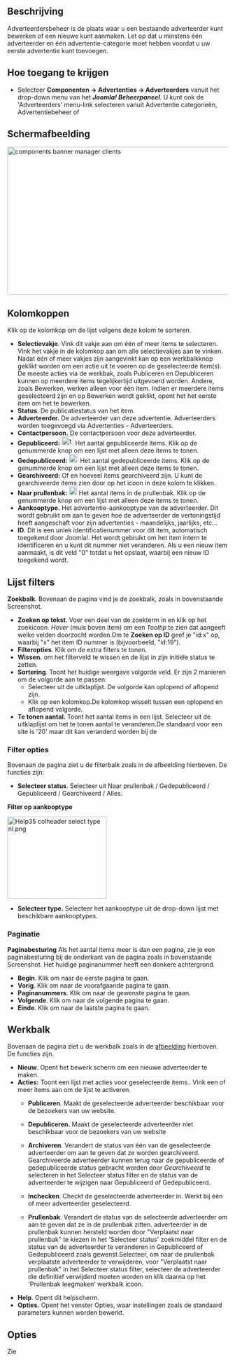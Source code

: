 <!-- Filename: Help4.x:Banners:_Clients / Display title: Advertenties: Adverteerders -->

## Beschrijving

Adverteerdersbeheer is de plaats waar u een bestaande adverteerder kunt
bewerken of een nieuwe kunt aanmaken. Let op dat u minstens één
adverteerder en één advertentie-categorie moet hebben voordat u uw
eerste advertentie kunt toevoegen.

## Hoe toegang te krijgen

- Selecteer **Componenten → Advertenties → Adverteerders** vanuit het
  drop-down menu van het ***Joomla! Beheerpaneel***. U kunt ook de
  'Adverteerders' menu-link selecteren vanuit Advertentie
  categorieën,
  Advertentiebeheer
  of

## Schermafbeelding

<img
src="https://docs.joomla.org/images/thumb/e/e5/Help-4x-components-banner-manager-clients-nl.png/800px-Help-4x-components-banner-manager-clients-nl.png"
decoding="async"
srcset="https://docs.joomla.org/images/e/e5/Help-4x-components-banner-manager-clients-nl.png 1.5x"
data-file-width="1173" data-file-height="495" width="800" height="338"
alt="components banner manager clients" />

## Kolomkoppen

Klik op de kolomkop om de lijst volgens deze kolom te sorteren.

- **Selectievakje**. Vink dit vakje aan om één of meer items te
  selecteren. Vink het vakje in de kolomkop aan om alle selectievakjes
  aan te vinken. Nadat één of meer vakjes zijn aangevinkt kan op een
  werkbalkknop geklikt worden om een actie uit te voeren op de
  geselecteerde item(s). De meeste acties via de werkbak, zoals
  Publiceren en Depubliceren kunnen op meerdere items tegelijkertijd
  uitgevoerd worden. Andere, zoals Bewerken, werken alleen voor één
  item. Indien er meerdere items geselecteerd zijn en op Bewerken wordt
  geklikt, opent het het eerste item om het te bewerken.
- **Status**. De publicatiestatus van het item.
- **Adverteerder.** De adverteerder van deze advertentie. Adverteerders
  worden toegevoegd via Advertenties - Adverteerders.
- **Contactpersoon.** De contactpersoon voor deze adverteerder.
- **Gepubliceerd:**
  <img src="https://docs.joomla.org/images/1/10/Help-4x-icon-tick.png"
  decoding="async" data-file-width="27" data-file-height="20" width="27"
  height="20" alt="tick icon" /> Het aantal gepubliceerde
  items. Klik op de genummerde knop om een lijst met alleen deze items
  te tonen.
- **Gedepubliceerd:**
  <img src="https://docs.joomla.org/images/c/c9/Help-4x-icon-cross.png"
  decoding="async" data-file-width="21" data-file-height="20" width="21"
  height="20" alt="cross icon" /> Het aantal gedepubliceerde
  items. Klik op de genummerde knop om een lijst met alleen deze items
  te tonen.
- **Gearchiveerd:** Of en hoeveel items gearchiveerd zijn. U kunt de
  gearchiveerde items zien door op het icoon in deze kolom te klikken.
- **Naar prullenbak:**
  <img src="https://docs.joomla.org/images/5/59/Help-4x-icon-bin.png"
  decoding="async" data-file-width="18" data-file-height="20" width="18"
  height="20" alt="bin icon" /> Het aantal items in de
  prullenbak. Klik op de genummerde knop om een lijst met alleen deze
  items te tonen.
- **Aankooptype.** Het advertentie-aankooptype van de adverteerder. Dit
  wordt gebruikt om aan te geven hoe de adverteerder de vertoningstijd
  heeft aangeschaft voor zijn advertenties - maandelijks, jaarlijks,
  etc...
- **ID**. Dit is een uniek identificatienummer voor dit item,
  automatisch toegekend door Joomla!. Het wordt gebruikt om het item
  intern te identificeren en u kunt dit nummer niet veranderen. Als u
  een nieuw item aanmaakt, is dit veld "0" totdat u het opslaat, waarbij
  een nieuw ID toegekend wordt.

## Lijst filters

**Zoekbalk**. Bovenaan de pagina vind je de zoekbalk, zoals in
bovenstaande Screenshot.

- **Zoeken op tekst**. Voer een deel van de zoekterm in en klik op het
  zoekicoon. *Hover* (muis boven item) om een *Tooltip* te zien dat
  aangeeft welke velden doorzocht worden.Om te **Zoeken op ID** geef je
  "id:x" op, waarbij "x" het item ID nummer is (bijvoorbeeld, "id:19").
- **Filteropties**. Klik om de extra filters te tonen.
- **Wissen.** om het filterveld te wissen en de lijst in zijn initiële
  status te zetten.
- **Sortering**. Toont het huidige weergave volgorde veld. Er zijn 2
  manieren om de volgorde aan te passen:
  - Selecteer uit de uitklaplijst. De volgorde kan oplopend of aflopend
    zijn.
  - Klik op een kolomkop.De kolomkop wisselt tussen een oplopend en
    aflopend volgorde.
- **Te tonen aantal.** Toont het aantal items in een lijst. Selecteer
  uit de uitklaplijst om het te tonen aantal te veranderen.De standaard
  voor een site is '20' maar dit kan veranderd worden bij de

### Filter opties

Bovenaan de pagina ziet u de filterbalk zoals in de afbeelding
hierboven. De functies zijn:

- **Selecteer status**. Selecteer uit Naar prullenbak / Gedepubliceerd /
  Gepubliceerd / Gearchiveerd / Alles.

**Filter op aankooptype**

<img
src="https://docs.joomla.org/images/6/68/Help35-colheader-select-type-nl.png"
decoding="async" data-file-width="227" data-file-height="187"
width="227" height="187" alt="Help35 colheader select type nl.png" />

- **Selecteer type.** Selecteer het aankooptype uit de drop-down lijst
  met beschikbare aankooptypes.

### Paginatie

**Paginabesturing** Als het aantal items meer is dan een pagina, zie je
een paginabesturing bij de onderkant van de pagina zoals in bovenstaande
Screenshot. Het huidige paginanummer heeft een donkere
achtergrond.

- **Begin**. Klik om naar de eerste pagina te gaan.
- **Vorig**. Klik om naar de voorafgaande pagina te gaan.
- **Paginanummers**. Klik om naar de gewenste pagina te gaan.
- **Volgende**. Klik om naar de volgende pagina te gaan.
- **Einde**. Klik om naar de laatste pagina te gaan.

## Werkbalk

Bovenaan de pagina ziet u de werkbalk zoals in de
[afbeelding](#Schermafbeelding) hierboven. De functies zijn.

- **Nieuw**. Opent het bewerk scherm om een nieuwe adverteerder te
  maken.
- **Acties:** Toont een lijst met acties voor geselecteerde items.. Vink
  een of meer items aan om de lijst te activeren.
  - **Publiceren**. Maakt de geselecteerde adverteerder beschikbaar voor
    de bezoekers van uw website.

  - **Depubliceren.** Maakt de geselecteerde adverteerder niet
    beschikbaar voor de bezoekers van uw website

  - **Archiveren**. Verandert de status van één van de geselecteerde
    adverteerder om aan te geven dat ze worden gearchiveerd.
    Gearchiveerde adverteerder kunnen terug naar de gepubliceerde of
    gedepubliceerde status gebracht worden door *Gearchiveerd* te
    selecteren in het Selecteer status filter en de status van de
    adverteerder te wijzigen naar Gepubliceerd of Gedepubliceerd.

  - **Inchecken**. Checkt de geselecteerde adverteerder in. Werkt bij
    één of meer adverteerder geselecteerd.

  - **Prullenbak**. Verandert de status van de selecteerde adverteerder
    om aan te geven dat ze in de prullenbak zitten. adverteerder in de
    prullenbak kunnen hersteld worden door "Verplaatst naar prullenbak"
    te kiezen in het 'Selecteer status' zoekmiddel filter en de status
    van de adverteerder te veranderen in Gepubliceerd of Gedepubliceerd
    zoals gewenst.Selecteer, om naar de prullenbak verplaatste
    adverteerder te verwijderen, voor "Verplaatst naar prullenbak" in
    het Selecteer status filter, selecteer de adverteerder die
    definitief verwijderd moeten worden en klik daarna op het
    'Prullenbak leegmaken' werkbalk icoon.
- **Help**. Opent dit helpscherm.
- **Opties.** Opent het venster Opties, waar instellingen zoals de
  standaard parameters kunnen worden bewerkt.

## Opties

Zie
